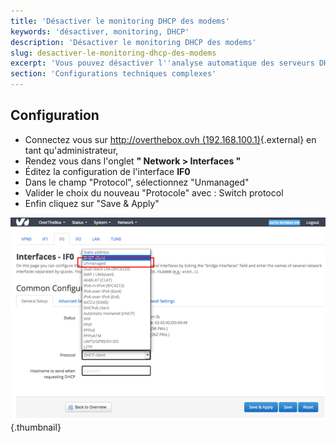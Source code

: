 ```yaml
---
title: 'Désactiver le monitoring DHCP des modems'
keywords: 'désactiver, monitoring, DHCP'
description: 'Désactiver le monitoring DHCP des modems'
slug: desactiver-le-monitoring-dhcp-des-modems
excerpt: 'Vous pouvez désactiver l''analyse automatique des serveurs DHCP lorsque vous souhaitez créer vos interfaces WAN manuellement.'
section: 'Configurations techniques complexes'
---
```


## Configuration
- Connectez vous sur [http://overthebox.ovh (192.168.100.1)](http://overthebox.ovh){.external} en tant qu'administrateur,
- Rendez vous dans l'onglet **" Network > Interfaces "**
- Éditez la configuration de l'interface **IF0**
- Dans le champ "Protocol", sélectionnez "Unmanaged"
- Valider le choix du nouveau "Protocole" avec : Switch protocol
- Enfin cliquez sur "Save & Apply"


![overthebox](images/4449.png){.thumbnail}
